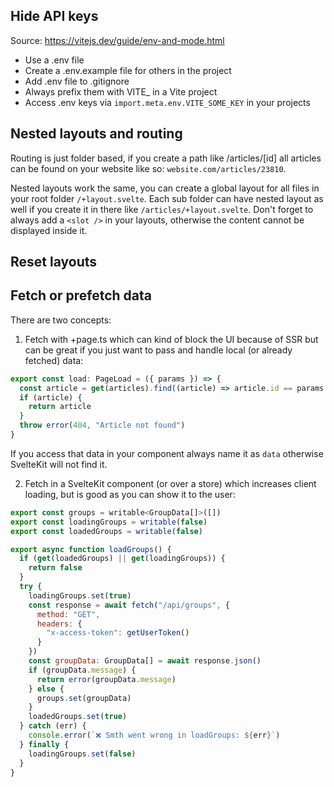 ## Hide API keys

Source: https://vitejs.dev/guide/env-and-mode.html

- Use a .env file
- Create a .env.example file for others in the project
- Add .env file to .gitignore
- Always prefix them with VITE\_ in a Vite project
- Access .env keys via `import.meta.env.VITE_SOME_KEY` in your projects

## Nested layouts and routing

Routing is just folder based, if you create a path like /articles/[id] all articles can be found on your website like so: `website.com/articles/23810`.

Nested layouts work the same, you can create a global layout for all files in your root folder `/+layout.svelte`. Each sub folder can have nested layout as well if you create it in there like `/articles/+layout.svelte`. Don't forget to always add a `<slot />` in your layouts, otherwise the content cannot be displayed inside it.

## Reset layouts

## Fetch or prefetch data

There are two concepts:

1. Fetch with +page.ts which can kind of block the UI because of SSR but can be great if you just want to pass and handle local (or already fetched) data:

```javascript
export const load: PageLoad = ({ params }) => {
  const article = get(articles).find((article) => article.id == params.id)
  if (article) {
    return article
  }
  throw error(404, "Article not found")
}
```

If you access that data in your component always name it as `data` otherwise SvelteKit will not find it.

2. Fetch in a SvelteKit component (or over a store) which increases client loading, but is good as you can show it to the user:

```javascript
export const groups = writable<GroupData[]>([])
export const loadingGroups = writable(false)
export const loadedGroups = writable(false)

export async function loadGroups() {
  if (get(loadedGroups) || get(loadingGroups)) {
    return false
  }
  try {
    loadingGroups.set(true)
    const response = await fetch("/api/groups", {
      method: "GET",
      headers: {
        "x-access-token": getUserToken()
      }
    })
    const groupData: GroupData[] = await response.json()
    if (groupData.message) {
      return error(groupData.message)
    } else {
      groups.set(groupData)
    }
    loadedGroups.set(true)
  } catch (err) {
    console.error(`❌ Smth went wrong in loadGroups: ${err}`)
  } finally {
    loadingGroups.set(false)
  }
}
```
